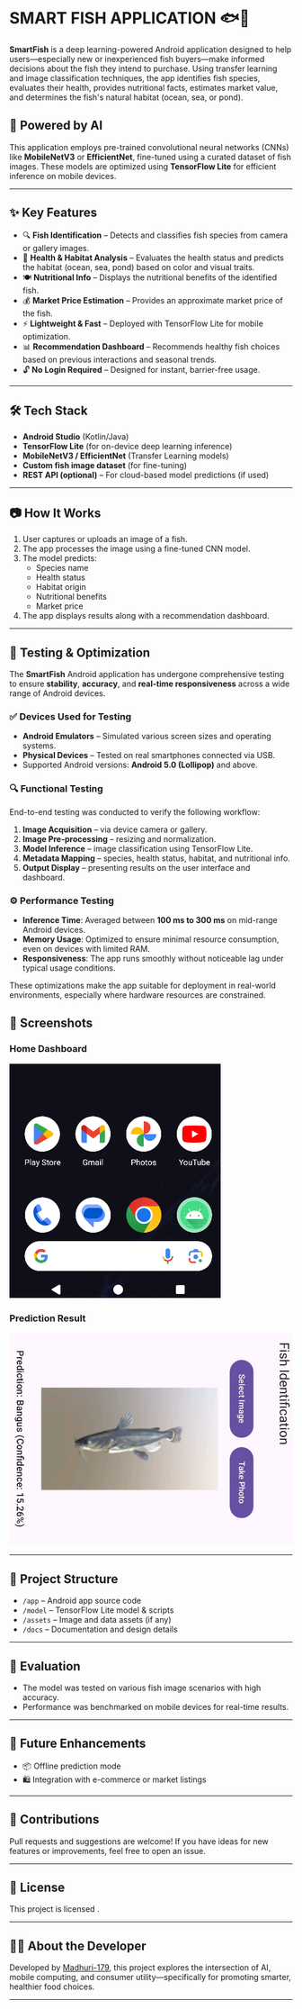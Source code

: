 # SMART FISH APPLICATION 🐟📱

**SmartFish** is a deep learning-powered Android application designed to help users—especially new or inexperienced fish buyers—make informed decisions about the fish they intend to purchase. Using transfer learning and image classification techniques, the app identifies fish species, evaluates their health, provides nutritional facts, estimates market value, and determines the fish's natural habitat (ocean, sea, or pond).

## 🧠 Powered by AI

This application employs pre-trained convolutional neural networks (CNNs) like **MobileNetV3** or **EfficientNet**, fine-tuned using a curated dataset of fish images. These models are optimized using **TensorFlow Lite** for efficient inference on mobile devices.

---

## ✨ Key Features

- 🔍 **Fish Identification** – Detects and classifies fish species from camera or gallery images.
- 🌈 **Health & Habitat Analysis** – Evaluates the health status and predicts the habitat (ocean, sea, pond) based on color and visual traits.
- 🍽️ **Nutritional Info** – Displays the nutritional benefits of the identified fish.
- 💰 **Market Price Estimation** – Provides an approximate market price of the fish.
- ⚡ **Lightweight & Fast** – Deployed with TensorFlow Lite for mobile optimization.
- 📊 **Recommendation Dashboard** – Recommends healthy fish choices based on previous interactions and seasonal trends.
- 🔓 **No Login Required** – Designed for instant, barrier-free usage.

---

## 🛠️ Tech Stack

- **Android Studio** (Kotlin/Java)
- **TensorFlow Lite** (for on-device deep learning inference)
- **MobileNetV3 / EfficientNet** (Transfer Learning models)
- **Custom fish image dataset** (for fine-tuning)
- **REST API (optional)** – For cloud-based model predictions (if used)

---

## 📷 How It Works

1. User captures or uploads an image of a fish.
2. The app processes the image using a fine-tuned CNN model.
3. The model predicts:
   - Species name
   - Health status
   - Habitat origin
   - Nutritional benefits
   - Market price
4. The app displays results along with a recommendation dashboard.

---
## 🧪 Testing & Optimization

The **SmartFish** Android application has undergone comprehensive testing to ensure **stability**, **accuracy**, and **real-time responsiveness** across a wide range of Android devices.

### ✅ Devices Used for Testing

- **Android Emulators** – Simulated various screen sizes and operating systems.
- **Physical Devices** – Tested on real smartphones connected via USB.
- Supported Android versions: **Android 5.0 (Lollipop)** and above.

### 🔍 Functional Testing

End-to-end testing was conducted to verify the following workflow:

1. **Image Acquisition** – via device camera or gallery.
2. **Image Pre-processing** – resizing and normalization.
3. **Model Inference** – image classification using TensorFlow Lite.
4. **Metadata Mapping** – species, health status, habitat, and nutritional info.
5. **Output Display** – presenting results on the user interface and dashboard.

### ⚙️ Performance Testing

- **Inference Time**: Averaged between **100 ms to 300 ms** on mid-range Android devices.
- **Memory Usage**: Optimized to ensure minimal resource consumption, even on devices with limited RAM.
- **Responsiveness**: The app runs smoothly without noticeable lag under typical usage conditions.

These optimizations make the app suitable for deployment in real-world environments, especially where hardware resources are constrained.


## 📸 Screenshots

### Home Dashboard
![Home Dashboard](assests/screenshot1.png)

### Prediction Result
![Prediction Result](assests/Ss2.png)


---


## 📂 Project Structure

- `/app` – Android app source code
- `/model` – TensorFlow Lite model & scripts
- `/assets` – Image and data assets (if any)
- `/docs` – Documentation and design details

---

## 🧪 Evaluation

- The model was tested on various fish image scenarios with high accuracy.
- Performance was benchmarked on mobile devices for real-time results.

---

## 📢 Future Enhancements

- 📦 Offline prediction mode
- 🛍️ Integration with e-commerce or market listings

---

## 🤝 Contributions

Pull requests and suggestions are welcome! If you have ideas for new features or improvements, feel free to open an issue.

---

## 📜 License

This project is licensed .

---

## 🙋‍♀️ About the Developer

Developed by [Madhuri-179](https://github.com/Madhuri-179), this project explores the intersection of AI, mobile computing, and consumer utility—specifically for promoting smarter, healthier food choices.

---

